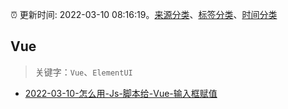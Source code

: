 :alarm_clock: 更新时间: 2022-03-10 08:16:19。[来源分类](../README.md)、[标签分类](../TAGS.md)、[时间分类](../TIMELINE.md)

## Vue


> 关键字：`Vue`、`ElementUI`



- [2022-03-10-怎么用-Js-脚本给-Vue-输入框赋值](https://www.v2ex.com/t/839410) 
